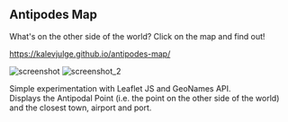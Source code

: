 ## Antipodes Map

What's on the other side of the world? Click on the map and find out!

https://kalevjulge.github.io/antipodes-map/

![screenshot](https://github.com/KalevJulge/antipodes-map/assets/99997528/03fa01ee-8d50-4281-9322-63259c6b57c9)
![screenshot_2](https://github.com/KalevJulge/antipodes-map/assets/99997528/3c01b26a-0b35-4a1a-9905-29280b4922a6)


Simple experimentation with Leaflet JS and GeoNames API. \
Displays the Antipodal Point (i.e. the point on the other side of the world) and the closest town, airport and port.
